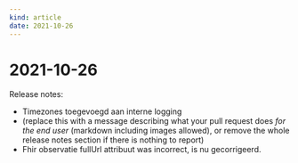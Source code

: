 ```yaml
---
kind: article
date: 2021-10-26
---
```


# 2021-10-26

Release notes:

* Timezones toegevoegd aan interne logging
* (replace this with a message describing what your pull request does *for the end user* (markdown including images allowed), or remove the whole release notes section if there is nothing to report)
* Fhir observatie fullUrl attribuut was incorrect, is nu gecorrigeerd.
